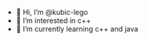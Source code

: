 - 👋 Hi, I’m @kubic-lego
- 👀 I’m interested in c++
- 🌱 I’m currently learning c++ and java

<!---
C1foB/C1foB is a ✨ special ✨ repository because its `README.md` (this file) appears on your GitHub profile.
You can click the Preview link to take a look at your changes.
--->
